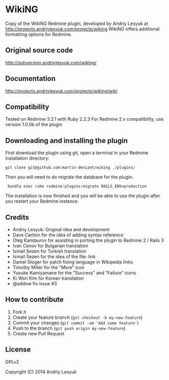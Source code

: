 # WikiNG

Copy of the WikiNG Redmine plugin, developed by Andriy Lesyuk at http://projects.andriylesyuk.com/projects/wiking
WikiNG offers additional formatting options for Redmine.

## Original source code

http://subversion.andriylesyuk.com/wiking/

## Documentation

http://projects.andriylesyuk.com/projects/wiking/wiki

## Compatibility

Tested on Redmine 3.2.1 with Ruby 2.2.3
For Redmine 2.x compatibility, use version 1.0.0b of the plugin

## Downloading and installing the plugin

First download the plugin using git, open a terminal in your Redmine installation directory:

```git clone git@github.com:martin-denizet/wiking ./plugins/```

Then you will need to do migrate the database for the plugin.

``` bundle exec rake redmine:plugins:migrate RAILS_ENV=production```

The installation is now finished and you will be able to use the plugin after you restart your Redmine instance.

## Credits

* Andriy Lesyuk: Original idea and development
* Dave Carlton for the idea of adding syntax reference
* Oleg Kandaurov for assisting in porting the plugin to Redmine 2 / Rails 3
* Ivan Cenov for Bulgarian translation
* Ismail Sezen for Turkish translation
* Ismail Sezen for the idea of the file: link
* Daniel Gloger for patch fixing language in Wikipedia links
* Timothy Miller for the "More" icon
* Yusuke Kamiyamane for the "Success" and "Failure" icons
* Ki Won Kim for Korean translation
* @addow fix issue #3

## How to contribute

1. Fork it
2. Create your feature branch (`git checkout -b my-new-feature`)
3. Commit your changes (`git commit -am 'Add some feature'`)
4. Push to the branch (`git push origin my-new-feature`)
5. Create new Pull Request

## License

GPLv2

Copyright (C) 2014 Andriy Lesyuk





